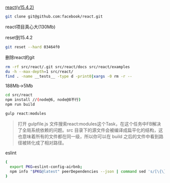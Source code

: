 


[react(v15.4.2)](https://github.com/facebook/react/tree/v15.4.2)
```bash
git clone git@github.com:facebook/react.git
```
react项目真心大(130Mb)

reset到15.4.2
```bash
git reset --hard 03464f0

```
删除react的git
```bash
rm -rf src/react/.git src/react/docs src/react/examples
du -h --max-depth=1 src/react/
find . -name __tests__ -type d -print0|xargs -0 rm -r --
```
188Mb->5Mb

```bash
cd src/react
npm install //(node@6, node@8不行)
npm run build 
```


```bash
gulp react:modules
```
> 打开 gulpfile.js 文件搜索react:modules这个Task，在这个任务中FB解决了全局系统依赖的问题。src 目录下的源文件会被编译成扁平化的结构，这也意味着所有的文件都在同一级，所以你可以在 build 之后的文件中看到路径被转化成了相对路径。

eslint
```bash
(
  export PKG=eslint-config-airbnb;
  npm info "$PKG@latest" peerDependencies --json | command sed 's/[\{\},]//g ; s/: /@/g' | xargs npm install --save-dev "$PKG@latest"
)
```